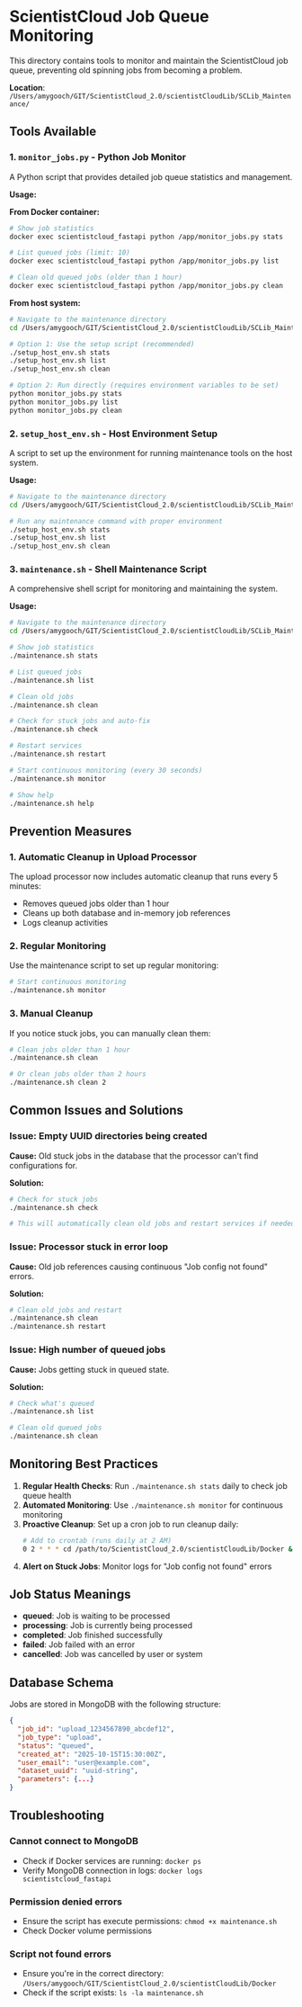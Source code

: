 # ScientistCloud Job Queue Monitoring

This directory contains tools to monitor and maintain the ScientistCloud job queue, preventing old spinning jobs from becoming a problem.

**Location**: `/Users/amygooch/GIT/ScientistCloud_2.0/scientistCloudLib/SCLib_Maintenance/`

## Tools Available

### 1. `monitor_jobs.py` - Python Job Monitor
A Python script that provides detailed job queue statistics and management.

**Usage:**

**From Docker container:**
```bash
# Show job statistics
docker exec scientistcloud_fastapi python /app/monitor_jobs.py stats

# List queued jobs (limit: 10)
docker exec scientistcloud_fastapi python /app/monitor_jobs.py list

# Clean old queued jobs (older than 1 hour)
docker exec scientistcloud_fastapi python /app/monitor_jobs.py clean
```

**From host system:**
```bash
# Navigate to the maintenance directory
cd /Users/amygooch/GIT/ScientistCloud_2.0/scientistCloudLib/SCLib_Maintenance

# Option 1: Use the setup script (recommended)
./setup_host_env.sh stats
./setup_host_env.sh list
./setup_host_env.sh clean

# Option 2: Run directly (requires environment variables to be set)
python monitor_jobs.py stats
python monitor_jobs.py list
python monitor_jobs.py clean
```

### 2. `setup_host_env.sh` - Host Environment Setup
A script to set up the environment for running maintenance tools on the host system.

**Usage:**
```bash
# Navigate to the maintenance directory
cd /Users/amygooch/GIT/ScientistCloud_2.0/scientistCloudLib/SCLib_Maintenance

# Run any maintenance command with proper environment
./setup_host_env.sh stats
./setup_host_env.sh list
./setup_host_env.sh clean
```

### 3. `maintenance.sh` - Shell Maintenance Script
A comprehensive shell script for monitoring and maintaining the system.

**Usage:**
```bash
# Navigate to the maintenance directory
cd /Users/amygooch/GIT/ScientistCloud_2.0/scientistCloudLib/SCLib_Maintenance

# Show job statistics
./maintenance.sh stats

# List queued jobs
./maintenance.sh list

# Clean old jobs
./maintenance.sh clean

# Check for stuck jobs and auto-fix
./maintenance.sh check

# Restart services
./maintenance.sh restart

# Start continuous monitoring (every 30 seconds)
./maintenance.sh monitor

# Show help
./maintenance.sh help
```

## Prevention Measures

### 1. Automatic Cleanup in Upload Processor
The upload processor now includes automatic cleanup that runs every 5 minutes:
- Removes queued jobs older than 1 hour
- Cleans up both database and in-memory job references
- Logs cleanup activities

### 2. Regular Monitoring
Use the maintenance script to set up regular monitoring:
```bash
# Start continuous monitoring
./maintenance.sh monitor
```

### 3. Manual Cleanup
If you notice stuck jobs, you can manually clean them:
```bash
# Clean jobs older than 1 hour
./maintenance.sh clean

# Or clean jobs older than 2 hours
./maintenance.sh clean 2
```

## Common Issues and Solutions

### Issue: Empty UUID directories being created
**Cause:** Old stuck jobs in the database that the processor can't find configurations for.

**Solution:**
```bash
# Check for stuck jobs
./maintenance.sh check

# This will automatically clean old jobs and restart services if needed
```

### Issue: Processor stuck in error loop
**Cause:** Old job references causing continuous "Job config not found" errors.

**Solution:**
```bash
# Clean old jobs and restart
./maintenance.sh clean
./maintenance.sh restart
```

### Issue: High number of queued jobs
**Cause:** Jobs getting stuck in queued state.

**Solution:**
```bash
# Check what's queued
./maintenance.sh list

# Clean old queued jobs
./maintenance.sh clean
```

## Monitoring Best Practices

1. **Regular Health Checks**: Run `./maintenance.sh stats` daily to check job queue health
2. **Automated Monitoring**: Use `./maintenance.sh monitor` for continuous monitoring
3. **Proactive Cleanup**: Set up a cron job to run cleanup daily:
   ```bash
   # Add to crontab (runs daily at 2 AM)
   0 2 * * * cd /path/to/ScientistCloud_2.0/scientistCloudLib/Docker && ./maintenance.sh clean
   ```
4. **Alert on Stuck Jobs**: Monitor logs for "Job config not found" errors

## Job Status Meanings

- **queued**: Job is waiting to be processed
- **processing**: Job is currently being processed
- **completed**: Job finished successfully
- **failed**: Job failed with an error
- **cancelled**: Job was cancelled by user or system

## Database Schema

Jobs are stored in MongoDB with the following structure:
```json
{
  "job_id": "upload_1234567890_abcdef12",
  "job_type": "upload",
  "status": "queued",
  "created_at": "2025-10-15T15:30:00Z",
  "user_email": "user@example.com",
  "dataset_uuid": "uuid-string",
  "parameters": {...}
}
```

## Troubleshooting

### Cannot connect to MongoDB
- Check if Docker services are running: `docker ps`
- Verify MongoDB connection in logs: `docker logs scientistcloud_fastapi`

### Permission denied errors
- Ensure the script has execute permissions: `chmod +x maintenance.sh`
- Check Docker volume permissions

### Script not found errors
- Ensure you're in the correct directory: `/Users/amygooch/GIT/ScientistCloud_2.0/scientistCloudLib/Docker`
- Check if the script exists: `ls -la maintenance.sh`
